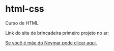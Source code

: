 # html-css
 Curso de HTML

Link do site de brincadeira primeiro projeto no ar:

<a href="https://neymarvaz.github.io/html-css/exerc%C3%ADcios/desafio10/desafio10.html"> Se você é mãe do Neymar pode clicar aqui.</a>
